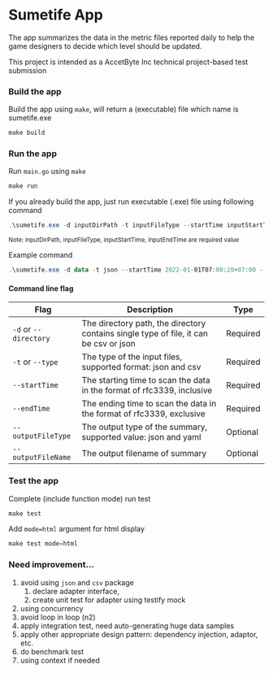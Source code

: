 # Sumetife App

The app summarizes the data in the metric files reported daily to help the game designers to decide which level should be updated. 

This project is intended as a AccetByte Inc technical project-based test submission

### Build the app
Build the app using `make`, will return a (executable) file which name is sumetife.exe
```powershell
make build
```

### Run the app
Run `main.go` using `make`
```powershell
make run
```

If you already build the app, just run executable (.exe) file using following command
```powershell
.\sumetife.exe -d inputDirPath -t inputFileType --startTime inputStartTime --endTime inputEndTime
```
<small>Note: inputDirPath, inputFileType, inputStartTime, inputEndTime are required value</small>

Example command
```powershell
.\sumetife.exe -d data -t json --startTime 2022-01-01T07:00:20+07:00 --endTime 2022-01-02T00:00:00Z
```

#### Command line flag
| Flag | Description | Type |
| - | - | - |
| `-d` or `--directory` | The directory path, the directory contains single type of file, it can be csv or json | Required |
| `-t` or `--type` | The type of the input files, supported format: json and csv | Required |
| `--startTime` | The starting time to scan the data in the format of rfc3339, inclusive | Required |
| `--endTime` | The ending time to scan the data in the format of rfc3339, exclusive | Required |
| `--outputFileType` | The output type of the summary, supported value: json and yaml | Optional |
| `--outputFileName` | The output filename of summary | Optional |

### Test the app
Complete (include function mode) run test
```powershell
make test
```

Add `mode=html` argument for html display
```powershell
make test mode=html
```

### Need improvement...
1. avoid using `json` and `csv` package
    1. declare adapter interface,
    2. create unit test for adapter using testify mock
2. using concurrency
3. avoid loop in loop (n2)
4. apply integration test, need auto-generating huge data samples
5. apply other appropriate design pattern: dependency injection, adaptor, etc.
6. do benchmark test
7. using context if needed
